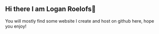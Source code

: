 ## Hi there I am Logan Roelofs👋
You will mostly find some website I create and host on github here, hope you enjoy!
